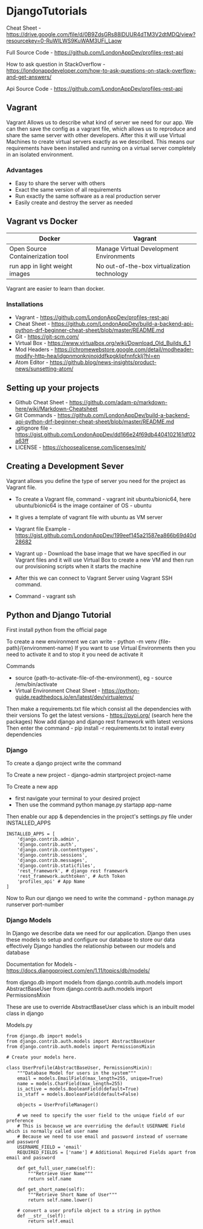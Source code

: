# DjangoTutorials

Cheat Sheet - https://drive.google.com/file/d/0B9ZdsGRs88lDUUR4dTM3V2dtMDQ/view?resourcekey=0-RuWILWS9KuWAM3UFi_Laow

Full Source Code - https://github.com/LondonAppDev/profiles-rest-api

How to ask question in StackOverflow - https://londonappdeveloper.com/how-to-ask-questions-on-stack-overflow-and-get-answers/

Api Source Code - https://github.com/LondonAppDev/profiles-rest-api

## Vagrant

Vagrant Allows us to describe what kind of server we need for our app.
We can then save the config as a vagrant file, which allows us to reproduce and share the same server with other developers.
After this it will use Virtual Machines to create virtual servers exactly as we described.
This means our requirements have been installed and running on a virtual server completely in an isolated environment.

### Advantages

- Easy to share the server with others
- Exact the same version of all requirements
- Run exactly the same software as a real production server
- Easily create and destroy the server as needed

## Vagrant vs Docker

| Docker                            | Vagrant                                     |
| --------------------------------- | ------------------------------------------- |
| Open Source Containerization tool | Manage Virtual Development Environments     |
| run app in light weight images    | No out-of-the-box virtualization technology |

Vagrant are easier to learn than docker.

### Installations

- Vagrant - https://github.com/LondonAppDev/profiles-rest-api
- Cheat Sheet - https://github.com/LondonAppDev/build-a-backend-api-python-drf-beginner-cheat-sheet/blob/master/README.md
- Git - https://git-scm.com/
- Virtual Box - https://www.virtualbox.org/wiki/Download_Old_Builds_6_1
- Mod Headers - https://chromewebstore.google.com/detail/modheader-modify-http-hea/idgpnmonknjnojddfkpgkljpfnnfcklj?hl=en
- Atom Editor - https://github.blog/news-insights/product-news/sunsetting-atom/

## Setting up your projects

- Github Cheat Sheet - https://github.com/adam-p/markdown-here/wiki/Markdown-Cheatsheet
- Git Commands - https://github.com/LondonAppDev/build-a-backend-api-python-drf-beginner-cheat-sheet/blob/master/README.md
- .gitignore file - https://gist.github.com/LondonAppDev/dd166e24f69db4404102161df02a63ff
- LICENSE - https://choosealicense.com/licenses/mit/

## Creating a Development Sever

Vagrant allows you define the type of server you need for the project as Vagrant file.

- To create a Vagrant file, command - vagrant init ubuntu/bionic64, here ubuntu/bionic64 is the image container of OS - ubuntu

- It gives a template of vagrant file with ubuntu as VM server
- Vagrant file Example - https://gist.github.com/LondonAppDev/199eef145a21587ea866b69d40d28682
- Vagrant up - Download the base image that we have specified in our Vagrant files and it will use Virtual Box to create a new VM and then run our provisioning scripts when it starts the machine
- After this we can connect to Vagrant Server using Vagrant SSH command.
- Command - vagrant ssh

## Python and Django Tutorial

First install python from the official page

To create a new environment we can write - python -m venv {file-path}/{environment-name}
If you want to use Virtual Environments then you need to activate it and to stop it you need de activate it

Commands

- source {path-to-activate-file-of-the-environment}, eg - source /env/bin/activate
- Virtual Environment Cheat Sheet - https://python-guide.readthedocs.io/en/latest/dev/virtualenvs/

Then make a requirements.txt file which consist all the dependencies with their versions
To get the latest versions - https://pypi.org/ (search here the packages)
Now add django and django rest framework with latest versions
Then enter the command - pip install -r requirements.txt to install every dependencies

### Django

To create a django project write the command

To Create a new project - django-admin startproject project-name

To Create a new app

- first navigate your terminal to your desired project
- Then use the command python manage.py startapp app-name

Then enable our app & dependencies in the project's settings.py file under INSTALLED_APPS

```
INSTALLED_APPS = [
    'django.contrib.admin',
    'django.contrib.auth',
    'django.contrib.contenttypes',
    'django.contrib.sessions',
    'django.contrib.messages',
    'django.contrib.staticfiles',
    'rest_framework', # django rest framework
    'rest_framework.authtoken', # Auth Token
    'profiles_api' # App Name
]
```

Now to Run our django we need to write the command -
python manage.py runserver port-number

### Django Models

In Django we describe data we need for our application.
Django then uses these models to setup and configure our database to store our data effectively
Django handles the relationship between our models and database

Documentation for Models - https://docs.djangoproject.com/en/1.11/topics/db/models/

from django.db import models
from django.contrib.auth.models import AbstractBaseUser
from django.contrib.auth.models import PermissionsMixin

These are use to override AbstractBaseUser class which is an inbuilt model class in django

Models.py

```
from django.db import models
from django.contrib.auth.models import AbstractBaseUser
from django.contrib.auth.models import PermissionsMixin

# Create your models here.

class UserProfile(AbstractBaseUser, PermissionsMixin):
    """Database Model for users in the system"""
    email = models.EmailField(max_length=255, unique=True)
    name = models.CharField(max_length=255)
    is_active = models.BooleanField(default=True)
    is_staff = models.BooleanField(default=False)

    objects = UserProfileManager()

    # we need to specify the user field to the unique field of our preference
    # This is because we are overriding the default USERNAME Field which is normally called user name
    # Because we need to use email and password instead of username and password
    USERNAME_FIELD = 'email'
    REQUIRED_FIELDS = ['name'] # Additional Required Fields apart from email and password

    def get_full_user_name(self):
        """Retrieve User Name"""
        return self.name

    def get_short_name(self):
        """Retrieve Short Name of User"""
        return self.name.lower()

    # convert a user profile object to a string in python
    def __str__(self):
        return self.email

```
